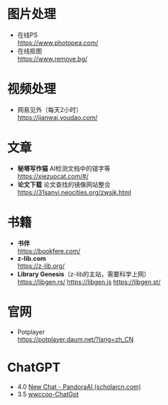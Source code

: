 # 图片处理
- 在线PS<br>https://www.photopea.com/
- 在线抠图<br>https://www.remove.bg/

# 视频处理

- 网易见外（每天2小时）<br>https://jianwai.youdao.com/

# 文章

- **秘塔写作猫**
AI检测文档中的错字等<br/>
https://xiezuocat.com/#/
- **论文下载**
论文查找的镜像网站整合<br/>
https://31sanyi.neocities.org/zwsjk.html

# 书籍

- **书伴**<br>https://bookfere.com/
- **z-lib.com**<br>https://z-lib.org/
- **Library Genesis**（z-lib的主站，需要科学上网）<br>https://libgen.rs/ https://libgen.is https://libgen.st/

# 官网
- Potplayer<br>https://potplayer.daum.net/?lang=zh_CN

# ChatGPT

- 4.0 [New Chat - PandoraAI (scholarcn.com)](https://ai-chat.scholarcn.com/)
- 3.5 [wwccoo-ChatGpt](http://wwccoo.com/)
